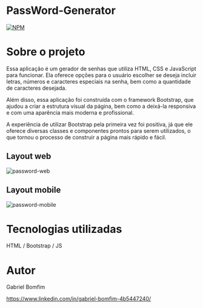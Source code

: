 # PassWord-Generator
[![NPM](https://img.shields.io/npm/l/react)](https://github.com/Gbxiis/Password-Generator/blob/main/licence) 

# Sobre o projeto


Essa aplicação é um gerador de senhas que utiliza HTML, CSS e JavaScript para funcionar. Ela oferece opções para o usuário escolher se deseja incluir letras, números e caracteres especiais na senha, bem como a quantidade de caracteres desejada.

Além disso, essa aplicação foi construída com o framework Bootstrap, que ajudou a criar a estrutura visual da página, bem como a deixá-la responsiva e com uma aparência mais moderna e profissional.

A experiência de utilizar Bootstrap pela primeira vez foi positiva, já que ele oferece diversas classes e componentes prontos para serem utilizados, o que tornou o processo de construir a página mais rápido e fácil. 


## Layout web
![password-web](https://user-images.githubusercontent.com/110855086/223138286-a999a8ac-b1fa-4d06-8673-cd6aa677b502.gif)
## Layout mobile
![password-mobile](https://user-images.githubusercontent.com/110855086/223138304-03a878dc-e7f2-4287-85a6-8b62e8d0757b.gif)







# Tecnologias utilizadas
HTML / Bootstrap / JS


# Autor

Gabriel Bomfim

https://www.linkedin.com/in/gabriel-bomfim-4b5447240/

